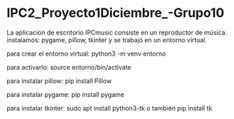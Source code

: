 # IPC2_Proyecto1Diciembre_-Grupo10
La aplicación de escritorio IPCmusic consiste en un reproductor de música.
instalamos: pygame, pillow, tkinter y se trabajó en un entorno virtual.

para crear el entorno virtual:
python3 -m venv entorno

para activarlo:
source entorno/bin/activate

para instalar pillow:
pip install Pillow

para instalar pygame:
pip install pygame

para instalar tkinter:
sudo apt install python3-tk 
o también
pip install tk
